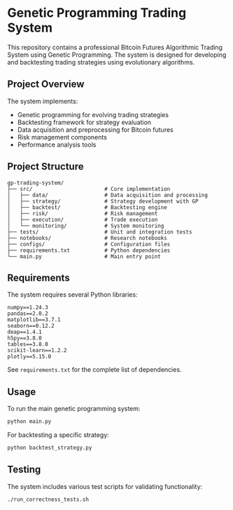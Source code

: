 # Genetic Programming Trading System

This repository contains a professional Bitcoin Futures Algorithmic Trading System using Genetic Programming. The system is designed for developing and backtesting trading strategies using evolutionary algorithms.

## Project Overview

The system implements:
- Genetic programming for evolving trading strategies
- Backtesting framework for strategy evaluation
- Data acquisition and preprocessing for Bitcoin futures
- Risk management components
- Performance analysis tools

## Project Structure

```
gp-trading-system/
├── src/                       # Core implementation
│   ├── data/                  # Data acquisition and processing
│   ├── strategy/              # Strategy development with GP
│   ├── backtest/              # Backtesting engine
│   ├── risk/                  # Risk management
│   ├── execution/             # Trade execution
│   └── monitoring/            # System monitoring
├── tests/                     # Unit and integration tests
├── notebooks/                 # Research notebooks
├── configs/                   # Configuration files
├── requirements.txt           # Python dependencies
└── main.py                    # Main entry point
```

## Requirements

The system requires several Python libraries:

```
numpy==1.24.3
pandas==2.0.2
matplotlib==3.7.1
seaborn==0.12.2
deap==1.4.1
h5py==3.8.0
tables==3.8.0
scikit-learn==1.2.2
plotly==5.15.0
```

See `requirements.txt` for the complete list of dependencies.

## Usage

To run the main genetic programming system:

```bash
python main.py
```

For backtesting a specific strategy:

```bash
python backtest_strategy.py
```

## Testing

The system includes various test scripts for validating functionality:

```bash
./run_correctness_tests.sh
```
